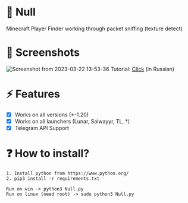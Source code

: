 # 🔌 Null
Minecraft Player Finder working through packet sniffing (texture detect)

# 📱 Screenshots
![Screenshot from 2023-03-22 13-53-36](https://user-images.githubusercontent.com/100863585/226882128-ffa7d031-e976-4930-8fcf-32522b626830.png)
Tutorial: [Click](https://www.youtube.com/watch?v=CZaSYmrYRdo) (in Russian)

# ⚡ Features
- [x] Works on all versions (*-1.20)
- [x] Works on all launchers (Lunar, Salwayyr, TL, *)
- [x] Telegram API Support

# ❓ How to install?
```
1. Install python from https://www.python.org/
2. pip3 install -r requirements.txt

Run on win -> python3 Null.py
Run on linux (need root) -> sudo python3 Null.py
```
